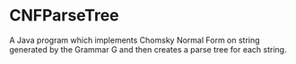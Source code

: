 # CNFParseTree
A Java program which implements Chomsky Normal Form on string generated by the Grammar G and then creates a parse tree for each string.
